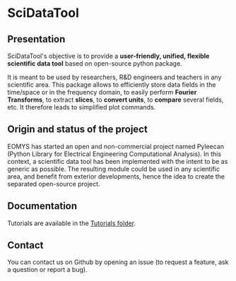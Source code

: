 # SciDataTool
## Presentation
SciDataTool's objective is to provide a **user-friendly, unified, flexible scientific data tool** based on open-source python package.

It is meant to be used by researchers, R&D engineers and teachers in any scientific area. This package allows to efficiently store data fields in the time/space or in the frequency domain, to easily perform **Fourier Transforms**, to extract **slices**, to **convert units**, to **compare** several fields, etc. It therefore leads to simplified plot commands.

## Origin and status of the project
EOMYS has started an open and non-commercial project named Pyleecan (Python Library for Electrical Engineering Computational Analysis). In this context, a scientific data tool has been implemented with the intent to be as generic as possible. The resulting module could be used in any scientific area, and benefit from exterior developments, hence the idea to create the separated open-source project.

## Documentation
Tutorials are available in the [Tutorials folder](https://github.com/Eomys/SciDataTool/tree/master/Tutorials).

## Contact
You can contact us on Github by opening an issue (to request a feature, ask a question or report a bug).
